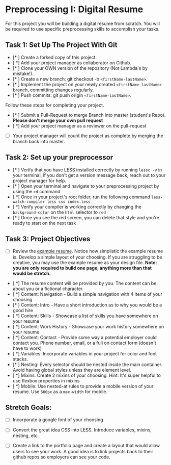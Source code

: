 # Preprocessing I: Digital Resume

For this project you will be building a digital resume from scratch. You will be required to use specific preprocessing skills to accomplish your tasks.  

## Task 1: Set Up The Project With Git

- [* ] Create a forked copy of this project.
- [ *] Add your project manager as collaborator on Github.
- [* ] Clone your OWN version of the repository (Not Lambda's by mistake!).
- [* ] Create a new branch: git checkout -b `<firstName-lastName>`.
- [* ] Implement the project on your newly created `<firstName-lastName>` branch, committing changes regularly.
- [* ] Push commits: git push origin `<firstName-lastName>`.
 
Follow these steps for completing your project.

- [* ] Submit a Pull-Request to merge <firstName-lastName> Branch into master (student's  Repo). **Please don't merge your own pull request**
- [ *] Add your project manager as a reviewer on the pull-request
- [  ] Your project manager will count the project as complete by merging the branch back into master.

## Task 2: Set up your preprocessor
* [* ] Verify that you have LESS installed correctly by running `lessc -v` in your terminal, if you don't get a version message back, reach out to your project manager for help.
* [* ] Open your terminal and navigate to your preprocessing project by using the `cd` command
* [ *] Once in your project's root folder, run the following command `less-watch-compiler less css index.less`
* [ *] Verify your compiler is working correctly by changing the `background-color` on the `html` selector to `red`
* [* ] Once you see the red screen, you can delete that style and you're ready to start on the next task

## Task 3: Project Objectives

* [ ] Review the [example resume](resume-example.png).  Notice how simplistic the example resume is.  Develop a simple layout of your choosing. If you are struggling to be creative, you may use the example resume as your design file. 
**Note: you are only required to build one page, anything more than that would be stretch.**
* [ *] The resume content will be provided by you. The content can be about you or a fictional character.  
* [ *] Content: Navigation - Build a simple navigation with 4 items of your choosing
* [* ] Content: Intro - Have a short introduction as to why you would be a good hire
* [ *] Content: Skills - Showcase a list of skills you have somewhere on your resume
* [ *] Content: Work History - Showcase your work history somewhere on your resume
* [ *] Content: Contact - Provide some way a potential employer could contact you.  Phone number, email, or a full on contact form (doesn't have to work)
* [ *] Variables: Incorporate variables in your project for color and font stacks.  
* [* ] Nesting: Every selector should be nested inside the main container.  Avoid having global styles unless they are element level.
* [ *] Mixins: Create 2 mixins of your choosing. Hint: It's super helpful to use flexbox properties in mixins
* [ *] Mobile: Use nested-at rules to provide a mobile version of your resume.  Use `500px` as a `max-width` for mobile. 

## Stretch Goals: 
* [ ] Incorporate a google font of your choosing
* [ ] Convert the great idea CSS into LESS.  Introduce variables, mixins, nesting, etc. 
* [ ] Create a link to the portfolio page and create a layout that would allow users to see your work.  A good idea is to link projects back to their github repos so employers can see your code.



